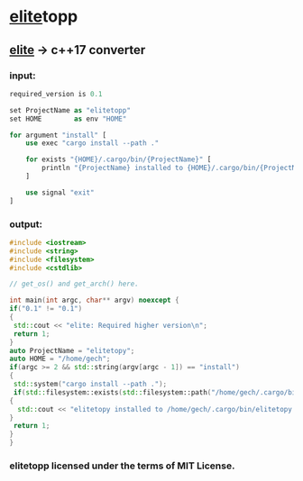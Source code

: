 # [elite](https://github.com/ferhatgec/elite)topp
## [elite](https://github.com/ferhatgec/elite) -> c++17 converter

### input:
```rs
required_version is 0.1

set ProjectName as "elitetopp"
set HOME        as env "HOME"

for argument "install" [
    use exec "cargo install --path ."

    for exists "{HOME}/.cargo/bin/{ProjectName}" [
        println "{ProjectName} installed to {HOME}/.cargo/bin/{ProjectName}."
    ]

    use signal "exit"
]
```

### output:
```cpp
#include <iostream> 
#include <string> 
#include <filesystem> 
#include <cstdlib> 

// get_os() and get_arch() here.

int main(int argc, char** argv) noexcept {
if("0.1" != "0.1")
{
 std::cout << "elite: Required higher version\n";
 return 1;
}
auto ProjectName = "elitetopy";
auto HOME = "/home/gech";
if(argc >= 2 && std::string(argv[argc - 1]) == "install")
{
 std::system("cargo install --path .");
 if(std::filesystem::exists(std::filesystem::path("/home/gech/.cargo/bin/elitetopy")))
{
  std::cout << "elitetopy installed to /home/gech/.cargo/bin/elitetopy.\n";
}
 return 1;
}
}

```

### elitetopp licensed under the terms of MIT License.
